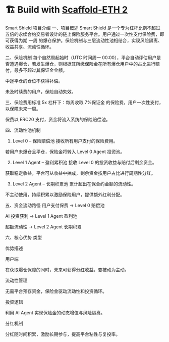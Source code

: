 # 🏗 Build with [Scaffold-ETH 2](https://github.com/scaffold-eth/scaffold-eth-2)

Smart Shield 项目介绍
一、项目概述
Smart Shield 是一个专为杠杆比例不超过五倍的永续合约交易者设计的链上保险服务平台。用户通过一次性支付保险费，即可获得为期 一周 的爆仓保护。保险机制与三层流动性池相结合，实现风险隔离、收益共享、流动性循环。

二、保险机制
每个自然周起始时（UTC 时间周一 00:00），平台自动评估用户是否遭遇爆仓，若发生爆仓，则根据其所缴保险金在所有爆仓用户中的占比进行赔付，最多不超过其保证金金额。

中途平仓的仓位不获得补偿。

未及时续费的用户，保险自动失效。

三、保险费用标准
5x 杠杆下：每周收取 7%保证金 的保险费，用户一次性支付，以保障未来一周。

保费以 ERC20 支付，资金将流入系统的保险赔偿池。

四、流动性池机制
1. Level 0 – 保险赔偿池
接收所有用户支付的保险费用。

若用户未爆仓且平仓，保险金将转入 Level 0 Agent 投资池。

2. Level 1 Agent – 盈利累积池
接收 Level 0 的投资收益与赔付后剩余资金。

获取稳定收益，平台可从收益中抽成，剩余资金按用户占比进行周期性分红。

3. Level 2 Agent – 长期积累池
累计超出在保合约金额的流动性。

不主动使用，持续积累以激励保险用户，提供额外红利分配。

五、资金流动路径
用户支付保费 → Level 0 赔偿池

AI 投资获利 → Level 1 Agent 盈利池

超额流动性 → Level 2 Agent 长期积累

六、核心优势
类型

优势描述

用户端

在获取爆仓保障的同时，未来可获得分红收益，变被动为主动。

流动性管理

无需平台预存资金，保险金驱动流动性和投资循环。

投资逻辑

利用 AI Agent 实现保险金的动态增值与风险隔离。

分红机制

分红随时间积累，激励长期参与，提高平台粘性与复投率。
